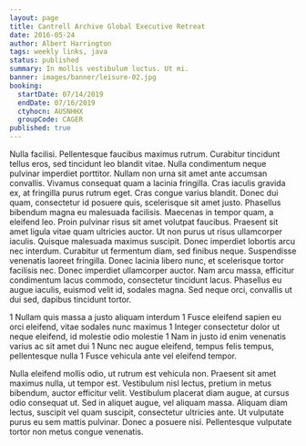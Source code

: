 ```yaml
---
layout: page
title: Cantrell Archive Global Executive Retreat
date: 2016-05-24
author: Albert Harrington
tags: weekly links, java
status: published
summary: In mollis vestibulum luctus. Ut mi.
banner: images/banner/leisure-02.jpg
booking:
  startDate: 07/14/2019
  endDate: 07/16/2019
  ctyhocn: AUSNHHX
  groupCode: CAGER
published: true
---
```

Nulla facilisi. Pellentesque faucibus maximus rutrum. Curabitur tincidunt tellus eros, sed tincidunt leo blandit vitae. Nulla condimentum neque pulvinar imperdiet porttitor. Nullam non urna sit amet ante accumsan convallis. Vivamus consequat quam a lacinia fringilla. Cras iaculis gravida ex, at fringilla purus rutrum eget. Cras congue varius blandit. Donec dui quam, consectetur id posuere quis, scelerisque sit amet justo. Phasellus bibendum magna eu malesuada facilisis. Maecenas in tempor quam, a eleifend leo. Proin pulvinar risus sit amet volutpat faucibus. Praesent sit amet ligula vitae quam ultricies auctor. Ut non purus ut risus ullamcorper iaculis.
Quisque malesuada maximus suscipit. Donec imperdiet lobortis arcu nec interdum. Curabitur ut fermentum diam, sed finibus neque. Suspendisse venenatis laoreet fringilla. Donec lacinia libero nunc, et scelerisque tortor facilisis nec. Donec imperdiet ullamcorper auctor. Nam arcu massa, efficitur condimentum lacus commodo, consectetur tincidunt lacus. Phasellus eu augue iaculis, euismod velit id, sodales magna. Sed neque orci, convallis ut dui sed, dapibus tincidunt tortor.

1 Nullam quis massa a justo aliquam interdum
1 Fusce eleifend sapien eu orci eleifend, vitae sodales nunc maximus
1 Integer consectetur dolor ut neque eleifend, id molestie odio molestie
1 Nam in justo id enim venenatis varius ac sit amet dui
1 Nunc nec augue eleifend, tempus felis tempus, pellentesque nulla
1 Fusce vehicula ante vel eleifend tempor.

Nulla eleifend mollis odio, ut rutrum est vehicula non. Praesent sit amet maximus nulla, ut tempor est. Vestibulum nisl lectus, pretium in metus bibendum, auctor efficitur velit. Vestibulum placerat diam augue, at cursus odio consequat ut. Sed in aliquet augue, vel aliquam massa. Aliquam diam lectus, suscipit vel quam suscipit, consectetur ultricies ante. Ut vulputate purus eu sem mattis pulvinar. Donec a posuere nisi. Pellentesque vulputate tortor non metus congue venenatis.
